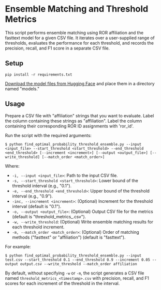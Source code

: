# Ensemble Matching and Threshold Metrics
This script performs ensemble matching using ROR affiliation and the fasttext model for a given CSV file. It iterates over a user-supplied range of thresholds, evaluates the performance for each threshold, and records the precision, recall, and F1 score in a separate CSV file.

## Setup
````
pip install -r requirements.txt
````
[Download the model files from Hugging Face](https://huggingface.co/poodledude/ror-predictor/tree/main) and place them in a directory named "models."

## Usage

Prepare a CSV file with "affiliation" strings that you want to evaluate. Label the column containing these strings as "affiliation". Label the column containing their corresponding ROR ID assignments with 'ror_id'.

Run the script with the required arguments:

````
$ python find_optimal_probability_threshold_ensemble.py --input <input_file> --start_threshold <start_threshold> --end_threshold <end_threshold> [--increment <increment>] [--output <output_file>] [--write_threshold] [--match_order <match_order>]
````

Where:
* `-i, --input <input_file>`: Path to the input CSV file.
* `-s, --start_threshold <start_threshold>`: Lower bound of the threshold interval (e.g., "0.1").
* `-e, --end_threshold <end_threshold>`: Upper bound of the threshold interval (e.g., "0.9").
* `-inc, --increment <increment>`: (Optional) Increment for the threshold interval (default is "0.1").
* `-o, --output <output_file>`: (Optional) Output CSV file for the metrics (default is "threshold_metrics_<timestamp>.csv").
* `-w, --write_threshold`: (Optional) Write ensemble matching results for each threshold increment.
* `-m, --match_order <match_order>`: (Optional) Order of matching methods ("fasttext" or "affiliation") (default is "fasttext").

For example:

````
$ python find_optimal_probability_threshold_ensemble.py --input test.csv --start_threshold 0.1 --end_threshold 0.9 --increment 0.05 --output output.csv --write_threshold --match_order affiliation
````

By default, without specifying `-w` or `-m`, the script generates a CSV file named `threshold_metrics_<timestamp>.csv` with precision, recall, and F1 scores for each increment of the threshold in the interval.
